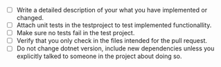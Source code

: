 - [ ] Write a detailed description of your what you have implemented or changed.
- [ ] Attach unit tests in the testproject to test implemented functionallity.
- [ ] Make sure no tests fail in the test project.
- [ ] Verify that you only check in the files intended for the pull request.
- [ ] Do not change dotnet version, include new dependencies unless you explicitly talked to someone in the project about doing so.
